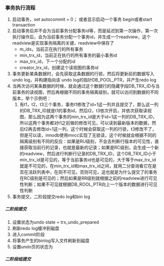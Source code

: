 ###  事务执行流程

1. 启动事务，set autocommit = 0； 或者显示启动一个事务 begin或者start transaction
2. 启动事务后并不会为当前事务分配事务id等，而是延迟到第一次操作，第一次执行操作后，会为当前事务分配一个事务id，并生成一个readview，这个readview是实现事务隔离的关键，readview中保存了
   - m_ids，当前正在执行的所有事务
   - min_trx_id，当前正在执行的所有事务的最小事务id
   - max_trx_id，下一个分配的id
   - creator_trx_id，创建这个读视图的事务id
3. 事务更新某条数据时，会先获取这条数据的行锁，然后将更新前的数据写入undo log，并构建指向该 undo log的指针DB_POOL_PTR，并产生redo log
4. 当再次访问某条数据的时候，就会通过这个数据行的隐藏字段DB_TRX_ID与当前事务的读视图，然后再根据不同的事务隔离级别，就可以访问到数据的不同版本，举个示例吧：
   1. 有t1，t2，t3三个事务，事务t1修改了id=1这一列并且提交了，那么这一列的DB_TRX_ID就是t1的事务id，然后t2，t3依次开启，并依次获取读视图，那么因为这两个事务的min_trx_id是大于id=1这一列的DB_TRX_ID，所以这两个事务都对t1之前做的修改可见，可以读到最新版本的数据，然后t2再去修改id=1这一列，这个时候会获取这一列的行锁，t3修改不了，但是可以读，innodb使用mvcc实现了无锁读，这个时候就会根据不同的隔离级别有不同的反应：如果是RU级别，不会去判断行版本的可见性，直接获取当前行的记录，也就是最新的记录；如果是RC级别，会生成一个新的readview，然后进行判断行记录的DB_TRX_ID，这个DB_TRX_ID小于min_trx_id是可见的，等于当前事务id也是可见的，大于等于max_trx_id就是不可见的，在min_trx_id和max_trx_id之间，就用二分查询看它在是否在活跃列表中，在则不可见，否则可见，这也就是为什么提交了的事务在RC级别是可见的；然后如果是RR级别就根据之前的readview进行可见性判断；如果不可见就根据DB_ROOL_PTR向上一个版本的数据进行可见性判断
5. 事务提交，二阶段提交redo log和bin log





##### 二阶段提交

1. 设置状态为undo state = trx_undo_prepared
2. 刷新redo log缓冲到磁盘
3. 进入commit阶段
4. 将事务产生的binlog写入文件刷新到磁盘
5. 设置undo页的状态为

##### 二阶段组提交


